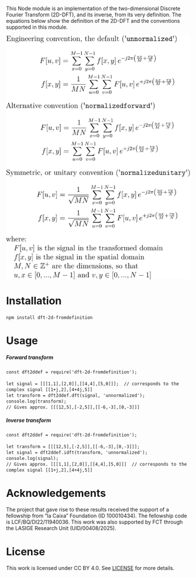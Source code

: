 This Node module is an implementation of the two-dimensional Discrete Fourier Transform (2D-DFT), and its inverse, from its very definition. The equations below show the definition of the 2D-DFT and the conventions supported in this module.

<img src="./Transform_equations.svg" alt="correctness" style="zoom:150%;" />

# Installation

`npm install dft-2d-fromdefinition`



# Usage

##### Forward transform

```
const dft2ddef = require('dft-2d-fromdefinition');

let signal = [[[1,1],[2,0]],[[4,4],[5,0]]];  // corresponds to the complex signal [[1+j,2],[4+4j,5]]
let transform = dft2ddef.dft(signal, 'unnormalized');
console.log(transform);
// Gives approx. [[[12,5],[-2,5]],[[-6,-3],[0,-3]]]
```

##### Inverse transform

```
const dft2ddef = require('dft-2d-fromdefinition');

let transform = [[[12,5],[-2,5]],[[-6,-3],[0,-3]]];
let signal = dft2ddef.idft(transform, 'unnormalized');
console.log(signal);
// Gives approx. [[[1,1],[2,0]],[[4,4],[5,0]]]  // corresponds to the complex signal [[1+j,2],[4+4j,5]]
```



# Acknowledgements

The project that gave rise to these results received the support of a fellowship from ”la Caixa” Foundation (ID 100010434). The fellowship code is LCF/BQ/DI22/11940036. This work was also supported by FCT through the LASIGE Research Unit (UID/00408/2025).



# License

This work is licensed under CC BY 4.0. See [LICENSE](LICENSE) for more details.